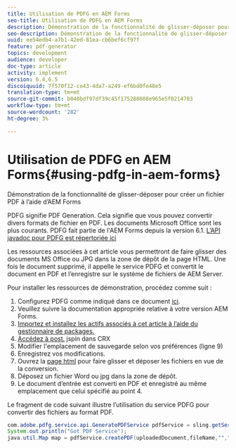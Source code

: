 ```yaml
---
title: Utilisation de PDFG en AEM Forms
seo-title: Utilisation de PDFG en AEM Forms
description: Démonstration de la fonctionnalité de glisser-déposer pour créer un fichier PDF à l’aide d’AEM Forms
seo-description: Démonstration de la fonctionnalité de glisser-déposer pour créer un fichier PDF à l’aide d’AEM Forms
uuid: ee54edb4-a7b1-42ed-81ea-cb6bef6cf97f
feature: pdf-generator
topics: development
audience: developer
doc-type: article
activity: implement
version: 6.4,6.5
discoiquuid: 7f570f12-ce43-4da7-a249-ef6bd0fe48e5
translation-type: tm+mt
source-git-commit: b040bdf97df39c45f175288608e965e5f0214703
workflow-type: tm+mt
source-wordcount: '282'
ht-degree: 3%

---
```



# Utilisation de PDFG en AEM Forms{#using-pdfg-in-aem-forms}

Démonstration de la fonctionnalité de glisser-déposer pour créer un fichier PDF à l’aide d’AEM Forms

PDFG signifie PDF Generation. Cela signifie que vous pouvez convertir divers formats de fichier en PDF. Les documents Microsoft Office sont les plus courants. PDFG fait partie de l&#39;AEM Forms depuis la version 6.1.
[L’API javadoc pour PDFG est répertoriée ici](https://helpx.adobe.com/experience-manager/6-3/forms/using/aem-document-services-programmatically.html#PDFGeneratorService)

Les ressources associées à cet article vous permettront de faire glisser des documents MS Office ou JPG dans la zone de dépôt de la page HTML. Une fois le document supprimé, il appelle le service PDFG et convertit le document en PDF et l’enregistre sur le système de fichiers de AEM Server.

Pour installer les ressources de démonstration, procédez comme suit :

1. Configurez PDFG comme indiqué dans ce document [ici](https://helpx.adobe.com/fr/experience-manager/6-4/forms/using/install-configure-pdf-generator.html).
1. Veuillez suivre la documentation appropriée relative à votre version AEM Forms.
1. [Importez et installez les actifs associés à cet article à l’aide du gestionnaire de packages.](assets/createpdfgdemov2.zip)
1. [Accédez à post.](http://localhost:4502/apps/AemFormsSamples/components/createPDF/POST.jsp) jspin dans CRX
1. Modifier l&#39;emplacement de sauvegarde selon vos préférences (ligne 9)
1. Enregistrez vos modifications.
1. Ouvrez la [ page html](http://localhost:4502/content/DocumentServices/CreatePDFG.html) pour faire glisser et déposer les fichiers en vue de la conversion.
1. Déposez un fichier Word ou jpg dans la zone de dépôt.
1. Le document d’entrée est converti en PDF et enregistré au même emplacement que celui spécifié au point 4.

Le fragment de code suivant illustre l’utilisation du service PDFG pour convertir des fichiers au format PDF.

```java
com.adobe.pdfg.service.api.GeneratePDFService pdfService = sling.getService(com.adobe.pdfg.service.api.GeneratePDFService.class);
System.out.println("Got PDF Service");
java.util.Map map = pdfService.createPDF(uploadedDocument,fileName,"","Standard","No Security", null, null);
```

